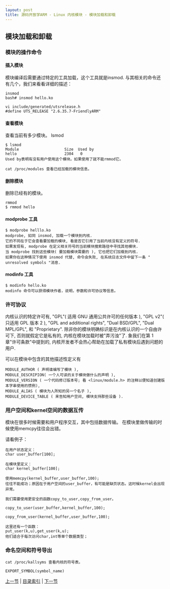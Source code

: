```yaml
---
layout: post
title: 源码开放学ARM - Linux 内核模块 - 模块加载和卸载
---
```


## 模块加载和卸载

### 模块的操作命令

#### 插入模块
模块编译后需要通过特定的工具加载，这个工具就是insmod.
与其相关的命令还有几个，我们来看看详细的描述：

	insmod
	bash# insmod hello.ko

	vi include/generated/utsrelease.h 
	#define UTS_RELEASE "2.6.35.7-FriendlyARM"
	
#### 查看模块
查看当前有多少模块。
	lsmod

	$ lsmod	
	Module                    Size  Used by
	hello                     2304   0
	Used by表明有没有用户使用这个模块。如果使用了就不能rmmod它。
	
	cat /proc/modules 查看已经加载的模块信息。

#### 删除模块
删除已经有的模块。
	
	rmmod
	$ rmmod hello
	
#### modprobe 工具

	$ modprobe helllo.ko
	modprobe, 如同 insmod, 加载一个模块到内核. 
	它的不同在于它会查看要加载的模块, 看是否它引用了当前内核没有定义的符号. 
	如果发现有, modprobe 在定义相关符号的当前模块搜索路径中寻找其他模块. 
	当 modprobe 找到这些模块( 要加载模块需要的 ), 它也把它们加载到内核. 
	如果你在这种情况下使用 insmod 代替, 命令会失败, 在系统日志文件中留下一条 " unresolved symbols "消息.

#### modinfo 工具
	$ modinfo hello.ko
	modinfo 命令可以获得模块作者，说明，参数和许可协议等信息。
	
### 许可协议
内核认识的特定许可有, "GPL"( 适用 GNU 通用公共许可的任何版本 ), "GPL v2"( 只适用 GPL 版本 2 ), "GPL and additional rights", "Dual BSD/GPL", "Dual MPL/GPL", 和 "Proprietary". 除非你的模块明确标识是在内核认识的一个自由许可下, 否则就假定它是私有的, 内核在模块加载时被"弄污浊"了. 象我们在第 1 章"许可条款"中提到的, 内核开发者不会热心帮助在加载了私有模块后遇到问题的用户.

可以在模块中包含的其他描述性定义有 

	MODULE_AUTHOR ( 声明谁编写了模块 ), 
	MODULE_DESCRIPION( 一个人可读的关于模块做什么的声明 ), 
	MODULE_VERSION ( 一个代码修订版本号; 看 <linux/module.h> 的注释以便知道创建版本字串使用的惯例), 
	MODULE_ALIAS ( 模块为人所知的另一个名子 ), 
	MODULE_DEVICE_TABLE ( 来告知用户空间, 模块支持那些设备 ). 

### 用户空间和kernel空间的数据互传

模块在很多时候需要和用户程序交互，其中包括数据传输。
在模块里做传输的时候使用memcpy往往会出错。

请看例子：

	在用户状态定义：
	char user_buffer[100];

	在模块里定义：
	char kernel_buffer[100];

	使用memcpy(kernel_buffer,user_buffer,100);
	往往不能成功；原因在于用户空间的user_buffer，有可能是缺页状态。这时候kernel会出现异常。

	我们需要使用更安全的函数copy_to_user,copy_from_user。

	copy_to_user(user_buffer,kernel_buffer,100);

	copy_from_user(kernel_buffer,user_buffer,100);

	这里还有一个函数：
	put_user(k,u),get_user(k,u);
	他们适合于每次访问char,int等单个数据类型；

### 命名空间和符号导出
	cat /proc/kallsyms 查看内核的符号表。	

	EXPORT_SYMBOL(symbol_name)

[上一节](chp102-2.html)  |  [目录索引](../index.html)  |  [下一节](chp102-4.html)
